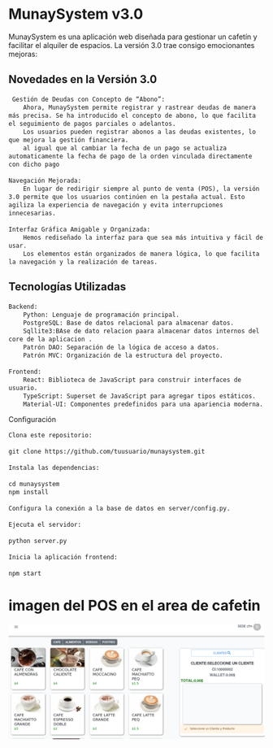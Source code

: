 # MunaySystem v3.0

MunaySystem es una aplicación web diseñada para gestionar un cafetín y facilitar el alquiler de espacios. La versión 3.0 trae consigo emocionantes mejoras:
## Novedades en la Versión 3.0

     Gestión de Deudas con Concepto de “Abono”:
        Ahora, MunaySystem permite registrar y rastrear deudas de manera más precisa. Se ha introducido el concepto de abono, lo que facilita el seguimiento de pagos parciales o adelantos.
        Los usuarios pueden registrar abonos a las deudas existentes, lo que mejora la gestión financiera.
        al igual que al cambiar la fecha de un pago se actualiza automaticamente la fecha de pago de la orden vinculada directamente con dicho pago 

    Navegación Mejorada:
        En lugar de redirigir siempre al punto de venta (POS), la versión 3.0 permite que los usuarios continúen en la pestaña actual. Esto agiliza la experiencia de navegación y evita interrupciones innecesarias.

    Interfaz Gráfica Amigable y Organizada:
        Hemos rediseñado la interfaz para que sea más intuitiva y fácil de usar.
        Los elementos están organizados de manera lógica, lo que facilita la navegación y la realización de tareas.

## Tecnologías Utilizadas

    Backend:
        Python: Lenguaje de programación principal.
        PostgreSQL: Base de datos relacional para almacenar datos.
        Sqllite3:BAse de dato relacion paara almacenar datos internos del core de la aplicacion .
        Patrón DAO: Separación de la lógica de acceso a datos.
        Patrón MVC: Organización de la estructura del proyecto.

    Frontend:
        React: Biblioteca de JavaScript para construir interfaces de usuario.
        TypeScript: Superset de JavaScript para agregar tipos estáticos.
        Material-UI: Componentes predefinidos para una apariencia moderna.

Configuración

    Clona este repositorio:

    git clone https://github.com/tuusuario/munaysystem.git

    Instala las dependencias:

    cd munaysystem
    npm install

    Configura la conexión a la base de datos en server/config.py.

    Ejecuta el servidor:

    python server.py

    Inicia la aplicación frontend:

    npm start

# imagen del POS en  el area de cafetin
![alt text][def]



[def]: image.png